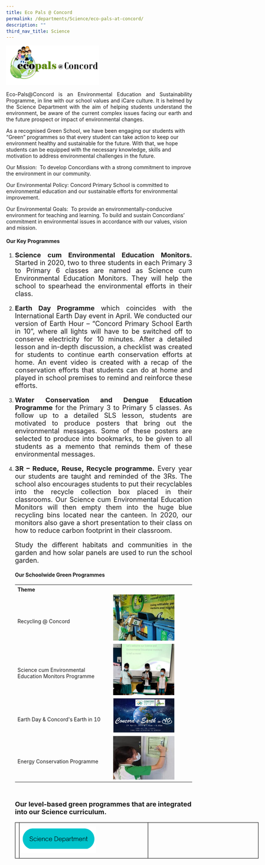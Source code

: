 ```yaml
---
title: Eco Pals @ Concord
permalink: /departments/Science/eco-pals-at-concord/
description: ""
third_nav_title: Science
---
```

<img src="/images/ecopals.png" 
     style="width:50%">
		 
<p style="text-align:justify">Eco-Pals@Concord is an Environmental Education and Sustainability Programme, in line with our school values and iCare culture. It is helmed by the Science Department with the aim of helping students understand the environment, be aware of the current complex issues facing our earth and the future prospect or impact of environmental changes.</p>  

As a recognised Green School, we have been engaging our students with “Green” programmes so that every student can take action to keep our environment healthy and sustainable for the future. With that, we hope students can be equipped with the necessary knowledge, skills and motivation to address environmental challenges in the future.

Our Mission:  To develop Concordians with a strong commitment to improve the environment in our community.

Our Environmental Policy: Concord Primary School is committed to environmental education and our sustainable efforts for environmental improvement.

Our Environmental Goals:  To provide an environmentally-conducive environment for teaching and learning. To build and sustain Concordians’ commitment in environmental issues in accordance with our values, vision and mission.

<h4><b>Our Key Programmes</b></h4>
<ol>
<li><p style="text-align:justify; font-size: 18px"><b>Science cum Environmental Education Monitors.</b> Started in 2020, two to three students in each Primary 3 to Primary 6 classes are named as Science cum Environmental Education Monitors. They will help the school to spearhead the environmental efforts in their class.
<li><p style="text-align:justify; font-size: 18px"><b>Earth Day Programme</b> which coincides with the International Earth Day event in April. We conducted our version of Earth Hour – “Concord Primary School Earth in 10”, where all lights will have to be switched off to conserve electricity for 10 minutes. After a detailed lesson and in-depth discussion, a checklist was created for students to continue earth conservation efforts at home. An event video is created with a recap of the conservation efforts that students can do at home and played in school premises to remind and reinforce these efforts.
<li><p style="text-align:justify; font-size: 18px"><b>Water Conservation and Dengue Education Programme</b> for the Primary 3 to Primary 5 classes. As follow up to a detailed SLS lesson, students are motivated to produce posters that bring out the environmental messages. Some of these posters are selected to produce into bookmarks, to be given to all students as a memento that reminds them of these environmental messages.
<li><p style="text-align:justify; font-size: 18px"><b>3R – Reduce, Reuse, Recycle programme.</b> Every year our students are taught and reminded of the 3Rs. The school also encourages students to put their recyclables into the recycle collection box placed in their classrooms. Our Science cum Environmental Education Monitors will then empty them into the huge blue recycling bins located near the canteen. In 2020, our monitors also gave a short presentation to their class on how to reduce carbon footprint in their classroom.


<p style="text-align:justify; font-size: 18px">Study the different habitats and communities in the garden and how solar panels are used to run the school garden.

<style>
table {
  border-collapse: collapse;
  width: 100%;
}
</style>

<h4><b>Our Schoolwide Green Programmes</b></h4>

<table>
  <tr>
    <th>Theme</th>
    <th></th>
  </tr>
  <tr>
    <td><br>Recycling @ Concord</td>
    <td><img style="width:80%" src="/images/Recycling at Concord.jpg"></td>
  </tr>

  <tr>
    <td ><br>Science cum Environmental Education Monitors Programme</td>
		<td><img style="width:80%" src="/images/monitors.png"></td>   
  </tr>

  <tr>
    <td><br>Earth Day & Concord's Earth in 10</td>
    <td><img style="width:80%" src="/images/Earth Day.png"></td>
  </tr>

  <tr>
    <td><br>Energy Conservation Programme</td>
    <td><img style="width:80%" src="/images/Energy Conservation.jpg"></td>
</tr>
</table>

<br>
<b><p style="font-size:18px">Our level-based green programmes that are integrated into our Science curriculum.	
</style></b>	

<style>
.tg  {border-collapse:collapse;border-spacing:0;margin:0px auto;}
.tg td{border-color:black;border-style:solid;border-width:1px;font-family:Arial, sans-serif;font-size:14px;
  overflow:hidden;padding:10px 5px;word-break:normal;}
.tg th{border-color:black;border-style:solid;border-width:1px;font-family:Arial, sans-serif;font-size:14px;
  font-weight:normal;overflow:hidden;padding:10px 5px;word-break:normal;}
.tg .tg-0lax{text-align:left;vertical-align:top}
.tg .tg-nrix{text-align:center;vertical-align:middle}
</style>

<table style="undefined;table-layout: fixed; width: 660px" class="tg">
<colgroup>
<col style="width:110x">
<col style="width: 350px">
<col style="width: 300px">
</colgroup>
<tbody>
 <tr>
    <td class="tg-0lax"></td>
		<td class="tg-0lax"><a href="/departments/Science/"><img style="width:60%" src="/images/Science Department button.png"></a></td>
	 <td class="tg-0lax"></td>
</tr>
</tbody>
</table>